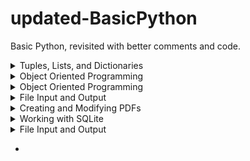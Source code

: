 # updated-BasicPython
 Basic Python, revisited with better comments and code.

<details><summary>Tuples, Lists, and Dictionaries</summary>
<p>

- [Capitals](pyFiles/capitals.py)
- [Cats with Hats](pyFiles/cats_with_hats.py)
- [Dictionaries](pyFiles/dictionary.py)
- [Lists in Lists](pyFiles/lists_in_lists.py)
- [Poetry Generator](pyFiles/slam_poetry.py)

</p>
</details>

<details><summary>Object Oriented Programming</summary>
<p>

- [Car Class](pyFiles/car_class.py)
- [Dog Class](pyFiles/dog_class.py)
- [Farm Class](pyFiles/farm_class.py)
- [Parent Class and Children](pyFiles/parent_child_class.py)
- [Rectangle Class](pyFiles/rectangle_class.py)

</p>
</details>

<details><summary>Object Oriented Programming</summary>
<p>

- [Car Class](pyFiles/car_class.py)
- [Dog Class](pyFiles/dog_class.py)
- [Farm Class](pyFiles/farm_class.py)
- [Parent Class and Children](pyFiles/parent_child_class.py)
- [Rectangle Class](pyFiles/rectangle_class.py)

</p>
</details>

<details><summary>File Input and Output</summary>
<p>

- [CSV Review Exercise](pyFiles/csv_review_exercise.py)
    - Reading and writing to CSV
- [High Scores](pyFiles/high_scores.py)
    - Adding keys/Changing values in dictionary
- [Pattern Matching Delete Files](pyFiles/pattern_match_delete.py)
    - Delete based on size
- [Read and write to CSV](pyFiles/read_and_write_csv.py)
- [Reading from a file](pyFiles/reading_from_a_file.py)
- [Split a CSV File](pyFiles/split_a_csv_file.py)
- [The OS Module](pyFiles/os_module.py)
- [The OS Module Review Exercises](pyFiles/os_review_exercises.py)
- [Traversing a file with `seek()`](pyFiles/traversing_with_seek.py)
- [Writing Output to a File](pyFiles/writing_output_to_a_file.py)


</p>
</details>

<details><summary>Creating and Modifying PDFs</summary>
<p>

- [Challenge: Covered Emperor](pyFiles/challenge_covered_emperor.py)
- [Extract a Portion of a PDF](pyFiles/extract_a_portion_of_a_pdf.py)
- [Splitting a PDF](pyFiles/half_and_half.py)
- [Intro](pyFiles/intro_pride_and_prejudice.py)
- [En-, and Decrypting PDFs](pyFiles/password_pdf.py)
- [Merging PDFs](pyFiles/pdf_merge.py)
- [Walrus Exercise](pyFiles/ReEx_walrus.py)
- [Slur Exercise](pyFiles/ReEz_the_whistling_gypsy.py)
- [Rotating PDFs](pyFiles/ugly_duckling.py)

</p>
</details>

<details><summary>Working with SQLite</summary>
<p>

- [Executing Multiple SQL Statements](pyFiles/executing_multiple_SQL_statements.py)
- [Intro to SQLite](pyFiles/intro_sqlite.py)
- [Exercise: Roster](pyFiles/ReEx_roster.py)
- [Retrieving Data](pyFiles/retrieving_data.py)
- [SQL Injection](pyFiles/sql_injection.py)
- [DB tables](pyFiles/tables.py)

</p>
</details>

<details><summary>File Input and Output</summary>
<p>

- [Using beautifulsoup4](pyFiles/html_parse_beautifulsoup4.py)
- [Exercise: Regex](pyFiles/reEx_regex.py)
- [Regex Intro](pyFiles/regex_intro.py)
- [Scrape and Parse](pyFiles/scrape_and_parse.py)

</p>
</details>

- [](pyFiles/.py)